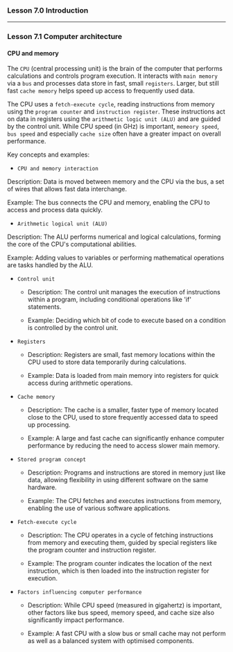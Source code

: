 ### Lesson 7.0 Introduction

---

### Lesson 7.1 Computer architecture

#### CPU and memory

The `CPU` (central processing unit) is the brain of the computer that performs calculations and controls program execution.
It interacts with `main memory` via a `bus` and processes data store in fast, small `registers`. Larger, but still fast `cache memory` helps speed up access to frequently used data.

The CPU uses a `fetch-execute cycle`, reading instructions from memory using the `program counter` and `instruction register`.
These instructions act on data in registers using the `arithmetic logic unit (ALU)` and are guided by the control unit.
While CPU speed (in GHz) is important, `memeory speed`, `bus speed` and especially `cache size` often have a greater impact on overall performance.

Key concepts and examples:

- `CPU and memory interaction`

Description: Data is moved between memory and the CPU via the bus, a set of wires that allows fast data interchange.

Example: The bus connects the CPU and memory, enabling the CPU to access and process data quickly.

- `Arithmetic logical unit (ALU)`

Description: The ALU performs numerical and logical calculations, forming the core of the CPU's computational abilities.

Example: Adding values to variables or performing mathematical operations are tasks handled by the ALU.

- `Control unit`

  - Description: The control unit manages the execution of instructions within a program, including conditional operations like 'if' statements.

  - Example: Deciding which bit of code to execute based on a condition is controlled by the control unit.

- `Registers`

  - Description: Registers are small, fast memory locations within the CPU used to store data temporarily during calculations.

  - Example: Data is loaded from main memory into registers for quick access during arithmetic operations.

- `Cache memory`

  - Description: The cache is a smaller, faster type of memory located close to the CPU, used to store frequently accessed data to speed up processing.

  - Example: A large and fast cache can significantly enhance computer performance by reducing the need to access slower main memory.

- `Stored program concept`

  - Description: Programs and instructions are stored in memory just like data, allowing flexibility in using different software on the same hardware.

  - Example: The CPU fetches and executes instructions from memory, enabling the use of various software applications.

- `Fetch-execute cycle`

  - Description: The CPU operates in a cycle of fetching instructions from memory and executing them, guided by special registers like the program counter and instruction register.

  - Example: The program counter indicates the location of the next instruction, which is then loaded into the instruction register for execution.

- `Factors influencing computer performance`

  - Description: While CPU speed (measured in gigahertz) is important, other factors like bus speed, memory speed, and cache size also significantly impact performance.

  - Example: A fast CPU with a slow bus or small cache may not perform as well as a balanced system with optimised components.
